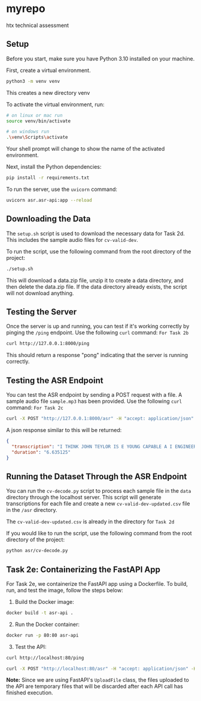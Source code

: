 # myrepo
htx technical assessment

## Setup

Before you start, make sure you have Python 3.10 installed on your machine.

First, create a virtual environment.

```bash
python3 -m venv venv
```

This creates a new directory venv

To activate the virtual environment, run:
```bash
# on linux or mac run
source venv/bin/activate

# on windows run
.\venv\Scripts\activate
```

Your shell prompt will change to show the name of the activated environment.

Next, install the Python dependencies:
```bash
pip install -r requirements.txt
```

To run the server, use the `uvicorn` command:
```bash
uvicorn asr.asr-api:app --reload
```

## Downloading the Data

The `setup.sh` script is used to download the necessary data for Task 2d. This includes the sample audio files for `cv-valid-dev`.

To run the script, use the following command from the root directory of the project:

```bash
./setup.sh
```
This will download a data.zip file, unzip it to create a data directory, and then delete the data.zip file. If the data directory already exists, the script will not download anything.

## Testing the Server

Once the server is up and running, you can test if it's working correctly by pinging the `/ping` endpoint. Use the following `curl` command:
`For Task 2b`

```bash
curl http://127.0.0.1:8000/ping
```
This should return a response "pong" indicating that the server is running correctly.

## Testing the ASR Endpoint

You can test the ASR endpoint by sending a POST request with a file. A sample audio file `sample.mp3` has been provided. Use the following `curl` command:
`For Task 2c`

```bash
curl -X POST "http://127.0.0.1:8000/asr" -H "accept: application/json" -H "Content-Type: multipart/form-data" -F "file=@./sample.mp3"
```

A json response similar to this will be returned:
```json
{
  "transcription": "I THINK JOHN TEYLOR IS E YOUNG CAPABLE A I ENGINEER HE WOULD MAKE A GREAT FIT FOR ST S",
  "duration": "6.635125"
}
```

## Running the Dataset Through the ASR Endpoint

You can run the `cv-decode.py` script to process each sample file in the `data` directory through the localhost server. This script will generate transcriptions for each file and create a new `cv-valid-dev-updated.csv` file in the `/asr` directory.

The `cv-valid-dev-updated.csv` is already in the directory for `Task 2d`

If you would like to run the script, use the following command from the root directory of the project:

```bash
python asr/cv-decode.py
```

## Task 2e: Containerizing the FastAPI App

For Task 2e, we containerize the FastAPI app using a Dockerfile. To build, run, and test the image, follow the steps below:

1. Build the Docker image:

```bash
docker build -t asr-api .
```

2. Run the Docker container:
```bash
docker run -p 80:80 asr-api
```

3. Test the API:
```bash
curl http://localhost:80/ping
```
```bash
curl -X POST "http://localhost:80/asr" -H "accept: application/json" -H "Content-Type: multipart/form-data" -F "file=@./sample.mp3"
```

**Note:** Since we are using FastAPI's `UploadFile` class, the files uploaded to the API are temporary files that will be discarded after each API call has finished execution.


